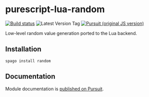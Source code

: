# purescript-lua-random

[![Build status](https://github.com/UnrelatedString/purescript-lua-random/workflows/CI/badge.svg?branch=main)](https://github.com/UnrelatedString/purescript-lua-random/actions?query=workflow%3ACI+branch%3Amain)
![Latest Version Tag](https://img.shields.io/github/v/tag/UnrelatedString/purescript-lua-random)
[![Pursuit (original JS version)](https://pursuit.purescript.org/packages/purescript-random/badge)](https://pursuit.purescript.org/packages/purescript-random)

Low-level random value generation ported to the Lua backend.

## Installation

```
spago install random
```

## Documentation

Module documentation is [published on Pursuit](http://pursuit.purescript.org/packages/purescript-random).
